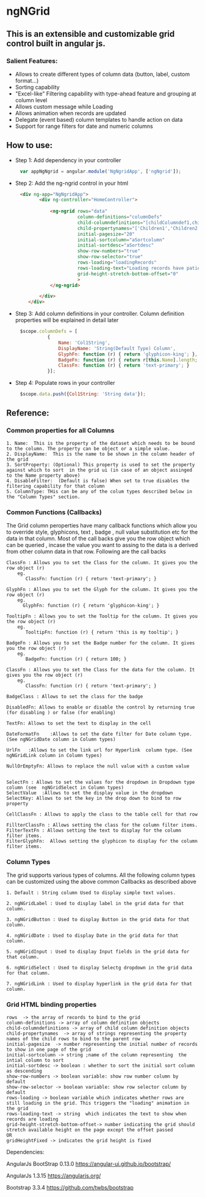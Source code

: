 # ngNGrid

## This is an extensible and customizable grid control built in angular js.

### Salient Features:
 - Allows to create different types of column data (button, label, custom format...)
 - Sorting capability
 - "Excel-like" Filtering capability with type-ahead feature and grouping at column level
 - Allows custom message while Loading
 - Allows animation when records are updated
 - Delegate (event based) column templates to handle action on data
 - Support for range filters for date and numeric columns

## How to use:
 
* Step 1: Add dependency in your controller
```javascript
	 var appNgNgrid = angular.module('NgNgridApp', ['ngNgrid']);
 ```
* Step 2: Add the ng-ngrid control in your html	
```html
	 <div ng-app="NgNgridApp">
			<div ng-controller="HomeController">
			  
				<ng-ngrid rows="data"
						  column-definitions="columnDefs"
						  child-columndefinitions="[childColumndef1,childColumndef2]"
						  child-propertynames="['Children1','Children2']"
						  initial-pagesize="20"
						  initial-sortcolumn="aSortcolumn"
						  initial-sortdesc="aSortdesc"						  
						  show-row-numbers="true"
						  show-row-selector="true"
						  rows-loading="loadingRecords"
						  rows-loading-text="Loading records have patience"
						  grid-height-stretch-bottom-offset="0"
						  >
				</ng-ngrid>

			</div>
		</div>
 ```
* Step 3: Add column definitions in your controller. Column definition properties will be explained in detail later
```javascript
	 $scope.columnDefs = [
			   {
				   Name: 'Col1String',
				   DisplayName: 'String(Default Type) Column',
				   GlyphFn: function (r) { return 'glyphicon-king'; },
				   BadgeFn: function (r) { return r[this.Name].length; },
				   ClassFn: function (r) { return 'text-primary'; }
			   }];
```			   
* Step 4: Populate rows in your controller
```javascript
	 $scope.data.push({Col1String: 'String data'});
```
 
## Reference:

### Common properties for all Columns
	1. Name:  This is the property of the dataset which needs to be bound to the column. The property can be object or a simple value.
	2. DisplayName:  This is the name to be shown in the column header of the grid
	3. SortProperty: (Optional) This property is used to set the property against which to sort  in the grid ui (in case of an object assinged to the Name property above)
	4. DisableFilter:  (Default is false) When set to true disables the filtering capability for that column
	5. ColumnType: THis can be any of the colum types described below in the "Column Types" section.

### Common Functions (Callbacks)
The Grid column peroperties have many callback functions which allow you to override style, glyphicons, text , badge , null value substitution etc for the data in that column.
Most of the call backs give you the row object which can be queried , incase the value you want to assing to the data is a derived from other column data in that row.
Following are the call backs


	ClassFn : Allows you to set the Class for the column. It gives you the row object (r)
		eg. 
		   ClassFn: function (r) { return 'text-primary'; }

	GlyphFn : Allows you to set the Glyph for the column. It gives you the row object (r)
		eg. 
		  GlyphFn: function (r) { return 'glyphicon-king'; }
		  
	TooltipFn : Allows you to set the Tooltip for the column. It gives you the row object (r)
		eg. 
		   TooltipFn: function (r) { return 'this is my tooltip'; }

	BadgeFn : Allows you to set the Badge number for the column. It gives you the row object (r)
		eg. 
		   BadgeFn: function (r) { return 100; }

	ClassFn : Allows you to set the Class for the data for the column. It gives you the row object (r)
		eg. 
		   ClassFn: function (r) { return 'text-primary'; }	   

	BadgeClass : Allows to set the class for the badge
	
	DisabledFn: Allows to enable or disable the control by returning true (for disabling ) or false (for enabling)
	
	TextFn: Allows to set the text to display in the cell 
	
	DateFormatFn	:Allows to set the date filter for Date column type. (See ngNGridDate column in Column types)
	
	UrlFn	:Allows to set the link url for Hyperlink  column type. (See ngNGridLink column in Column types)
	
	NullOrEmptyFn: Allows to replace the null value with a custom value
	
	
	SelectFn : Allows to set the values for the dropdown in Dropdown type column (see  ngNGridSelect in Column types)
	SelectValue  :Allows to set the display value in the dropdown	
	SelectKey: Allows to set the key in the drop down to bind to row property
	
	CellClassFn : Allows to apply the class to the table cell for that row
	
	FillterClassFn : Allows setting the class for the column filter items.
	FilterTextFn : Allows setting the text to display for the column filter items. 
	FilterGlyphFn:  Allows setting the glyphicon to display for the column filter items. 
	
	
### Column Types
The grid supports various types of columns.
All the following column types can be customized using the above common Callbacks as described above

	1. Default : String column Used to display simple text values.      
	   
	2. ngNGridLabel : Used to display label in the grid data for that column.

	3. ngNGridButton : Used to display Button in the grid data for that column.

	4. ngNGridDate : Used to display Date in the grid data for that column.

	5. ngNGridInput : Used to display Input fields in the grid data for that column.

	6. ngNGridSelect : Used to display Selectg dropdown in the grid data for that column.

	7. ngNGridLink : Used to display hyperlink in the grid data for that column.
 
 
### Grid HTML binding properties

	rows  -> the array of records to bind to the grid
	column-definitions -> array of column definition objects
	child-columndefinitions -> array of child column definition objects
	child-propertynames  -> array of strings representing the property names of the child rows to bind to the parent row
	initial-pagesize  -> number representing the initial number of records to show in one page of the grid
	initial-sortcolumn -> string ;name of the column representing  the intial column to sort 
	initial-sortdesc -> boolean : whether to sort the initial sort column as descending                      
	show-row-numbers -> boolean variable: show row number column by default
	show-row-selector -> boolean variable: show row selector column by default
	rows-loading -> boolean variable which indicates whether rows are still loading in the grid. This triggers the "loading" animation in the grid
	rows-loading-text -> string  which indicates the text to show when records are loading					  
	grid-height-stretch-bottom-offset-> number indicating the grid should stretch available height on the page except the offset passed
	OR
	gridHeightFixed -> indicates the grid height is fixed 
 
 
Dependencies:

 AngularJs BootStrap 0.13.0  https://angular-ui.github.io/bootstrap/ 

 AngularJs 1.3.15 https://angularjs.org/
 
 Bootstrap 3.3.4 https://github.com/twbs/bootstrap
 
 


